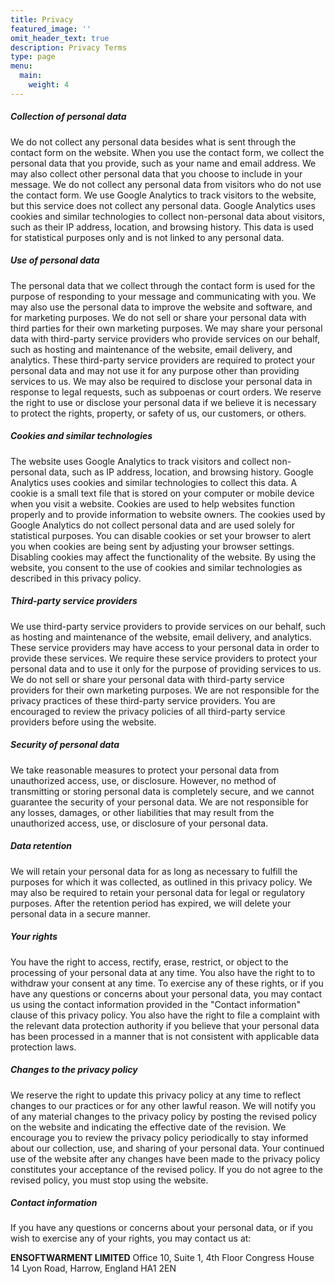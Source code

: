 ```yaml
---
title: Privacy
featured_image: ''
omit_header_text: true
description: Privacy Terms
type: page
menu:
  main:
    weight: 4
---
```



##### Collection of personal data
We do not collect any personal data besides what is sent through the contact form on the website. When you use the contact form, we collect the personal data that you provide, such as your name and email address. We may also collect other personal data that you choose to include in your message. We do not collect any personal data from visitors who do not use the contact form. We use Google Analytics to track visitors to the website, but this service does not collect any personal data. Google Analytics uses cookies and similar technologies to collect non-personal data about visitors, such as their IP address, location, and browsing history. This data is used for statistical purposes only and is not linked to any personal data.

##### Use of personal data
The personal data that we collect through the contact form is used for the purpose of responding to your message and communicating with you. We may also use the personal data to improve the website and software, and for marketing purposes. We do not sell or share your personal data with third parties for their own marketing purposes. We may share your personal data with third-party service providers who provide services on our behalf, such as hosting and maintenance of the website, email delivery, and analytics. These third-party service providers are required to protect your personal data and may not use it for any purpose other than providing services to us. We may also be required to disclose your personal data in response to legal requests, such as subpoenas or court orders. We reserve the right to use or disclose your personal data if we believe it is necessary to protect the rights, property, or safety of us, our customers, or others.

##### Cookies and similar technologies
The website uses Google Analytics to track visitors and collect non-personal data, such as IP address, location, and browsing history. Google Analytics uses cookies and similar technologies to collect this data. A cookie is a small text file that is stored on your computer or mobile device when you visit a website. Cookies are used to help websites function properly and to provide information to website owners. The cookies used by Google Analytics do not collect personal data and are used solely for statistical purposes. You can disable cookies or set your browser to alert you when cookies are being sent by adjusting your browser settings. Disabling cookies may affect the functionality of the website. By using the website, you consent to the use of cookies and similar technologies as described in this privacy policy.

##### Third-party service providers
We use third-party service providers to provide services on our behalf, such as hosting and maintenance of the website, email delivery, and analytics. These service providers may have access to your personal data in order to provide these services. We require these service providers to protect your personal data and to use it only for the purpose of providing services to us. We do not sell or share your personal data with third-party service providers for their own marketing purposes. We are not responsible for the privacy practices of these third-party service providers. You are encouraged to review the privacy policies of all third-party service providers before using the website.

##### Security of personal data
We take reasonable measures to protect your personal data from unauthorized access, use, or disclosure. However, no method of transmitting or storing personal data is completely secure, and we cannot guarantee the security of your personal data. We are not responsible for any losses, damages, or other liabilities that may result from the unauthorized access, use, or disclosure of your personal data.

##### Data retention
We will retain your personal data for as long as necessary to fulfill the purposes for which it was collected, as outlined in this privacy policy. We may also be required to retain your personal data for legal or regulatory purposes. After the retention period has expired, we will delete your personal data in a secure manner.

##### Your rights
You have the right to access, rectify, erase, restrict, or object to the processing of your personal data at any time. You also have the right to  to withdraw your consent at any time. To exercise any of these rights, or if you have any questions or concerns about your personal data, you may contact us using the contact information provided in the "Contact information" clause of this privacy policy. You also have the right to file a complaint with the relevant data protection authority if you believe that your personal data has been processed in a manner that is not consistent with applicable data protection laws.

##### Changes to the privacy policy
We reserve the right to update this privacy policy at any time to reflect changes to our practices or for any other lawful reason. We will notify you of any material changes to the privacy policy by posting the revised policy on the website and indicating the effective date of the revision. We encourage you to review the privacy policy periodically to stay informed about our collection, use, and sharing of your personal data. Your continued use of the website after any changes have been made to the privacy policy constitutes your acceptance of the revised policy. If you do not agree to the revised policy, you must stop using the website.

##### Contact information
If you have any questions or concerns about your personal data, or if you wish to exercise any of your rights, you may contact us at:

**ENSOFTWARMENT LIMITED**
Office 10, Suite 1, 4th Floor Congress House
14 Lyon Road, Harrow, England HA1 2EN
